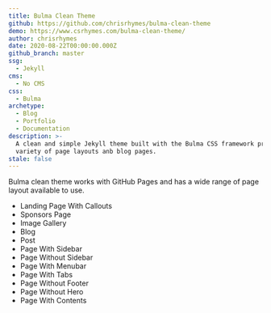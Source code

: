 ```yaml
---
title: Bulma Clean Theme
github: https://github.com/chrisrhymes/bulma-clean-theme
demo: https://www.csrhymes.com/bulma-clean-theme/
author: chrisrhymes
date: 2020-08-22T00:00:00.000Z
github_branch: master
ssg:
  - Jekyll
cms:
  - No CMS
css:
  - Bulma
archetype:
  - Blog
  - Portfolio
  - Documentation
description: >-
  A clean and simple Jekyll theme built with the Bulma CSS framework providing a
  variety of page layouts anb blog pages.
stale: false
---
```


Bulma clean theme works with GitHub Pages and has a wide range of page layout available to use.

* Landing Page With Callouts
* Sponsors Page
* Image Gallery
* Blog
* Post
* Page With Sidebar
* Page Without Sidebar
* Page With Menubar
* Page With Tabs
* Page Without Footer
* Page Without Hero
* Page With Contents